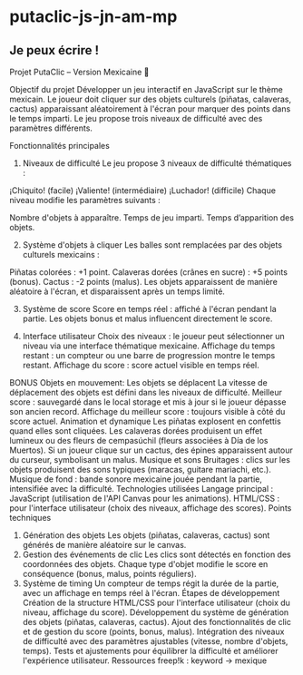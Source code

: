 # putaclic-js-jn-am-mp

## Je peux écrire !


Projet PutaClic – Version Mexicaine 🎉

Objectif du projet
Développer un jeu interactif en JavaScript sur le thème mexicain. Le joueur doit cliquer sur des objets culturels (piñatas, calaveras, cactus) apparaissant aléatoirement à l'écran pour marquer des points dans le temps imparti. Le jeu propose trois niveaux de difficulté avec des paramètres différents.

Fonctionnalités principales
1. Niveaux de difficulté
Le jeu propose 3 niveaux de difficulté thématiques :

¡Chiquito! (facile)
¡Valiente! (intermédiaire)
¡Luchador! (difficile)
Chaque niveau modifie les paramètres suivants :

Nombre d'objets à apparaître.
Temps de jeu imparti.
Temps d’apparition des objets.

2. Système d'objets à cliquer
Les balles sont remplacées par des objets culturels mexicains :

Piñatas colorées : +1 point.
Calaveras dorées (crânes en sucre) : +5 points (bonus).
Cactus : -2 points (malus).
Les objets apparaissent de manière aléatoire à l'écran, et disparaissent après un temps limité.

3. Système de score
Score en temps réel : affiché à l'écran pendant la partie.
Les objets bonus et malus influencent directement le score.

4. Interface utilisateur
Choix des niveaux : le joueur peut sélectionner un niveau via une interface thématique mexicaine.
Affichage du temps restant : un compteur ou une barre de progression montre le temps restant.
Affichage du score : score actuel visible en temps réel.


BONUS
Objets en mouvement: Les objets se déplacent La vitesse de déplacement des objets est défini dans les niveaux de difficulté.
Meilleur score : sauvegardé dans le local storage et mis à jour si le joueur dépasse son ancien record.
Affichage du meilleur score : toujours visible à côté du score actuel.
Animation et dynamique
Les piñatas explosent en confettis quand elles sont cliquées.
Les calaveras dorées produisent un effet lumineux ou des fleurs de cempasúchil (fleurs associées à Día de los Muertos).
Si un joueur clique sur un cactus, des épines apparaissent autour du curseur, symbolisant un malus.
Musique et sons
Bruitages : clics sur les objets produisent des sons typiques (maracas, guitare mariachi, etc.).
Musique de fond : bande sonore mexicaine jouée pendant la partie, intensifiée avec la difficulté.
Technologies utilisées
Langage principal : JavaScript (utilisation de l'API Canvas pour les animations).
HTML/CSS : pour l'interface utilisateur (choix des niveaux, affichage des scores).
Points techniques
1. Génération des objets
Les objets (piñatas, calaveras, cactus) sont générés de manière aléatoire sur le canvas.
2. Gestion des événements de clic
Les clics sont détectés en fonction des coordonnées des objets. Chaque type d'objet modifie le score en conséquence (bonus, malus, points réguliers).
3. Système de timing
Un compteur de temps régit la durée de la partie, avec un affichage en temps réel à l'écran.
Étapes de développement
Création de la structure HTML/CSS pour l'interface utilisateur (choix du niveau, affichage du score).
Développement du système de génération des objets (piñatas, calaveras, cactus).
Ajout des fonctionnalités de clic et de gestion du score (points, bonus, malus).
Intégration des niveaux de difficulté avec des paramètres ajustables (vitesse, nombre d'objets, temps).
Tests et ajustements pour équilibrer la difficulté et améliorer l'expérience utilisateur.
Ressources
freep!k : keyword -> mexique